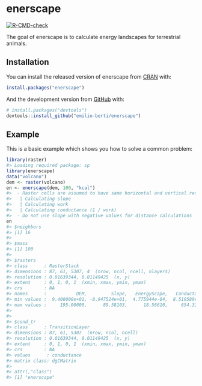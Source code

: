 
<!-- README.md is generated from README.Rmd. Please edit that file -->

# enerscape

<!-- badges: start -->

[![R-CMD-check](https://github.com/emilio-berti/enerscape/workflows/R-CMD-check/badge.svg)](https://github.com/emilio-berti/enerscape/actions)
<!-- badges: end -->

The goal of enerscape is to calculate energy landscapes for terrestrial
animals.

## Installation

You can install the released version of enerscape from
[CRAN](https://CRAN.R-project.org) with:

``` r
install.packages("enerscape")
```

And the development version from [GitHub](https://github.com/) with:

``` r
# install.packages("devtools")
devtools::install_github("emilio-berti/enerscape")
```

## Example

This is a basic example which shows you how to solve a common problem:

``` r
library(raster)
#> Loading required package: sp
library(enerscape)
data("volcano")
dem <- raster(volcano)
en <- enerscape(dem, 100, "kcal")
#>  - Raster cells are assumed to have same horizontal and vertical resolution and with planar coordinate reference system (e.g. UTM)
#>   | Calculating slope
#>   | Calculating work
#>   | Calculating conductance (1 / work)
#>  - Do not use slope with negative values for distance calculations
en
#> $neighbors
#> [1] 16
#> 
#> $mass
#> [1] 100
#> 
#> $rasters
#> class      : RasterStack 
#> dimensions : 87, 61, 5307, 4  (nrow, ncol, ncell, nlayers)
#> resolution : 0.01639344, 0.01149425  (x, y)
#> extent     : 0, 1, 0, 1  (xmin, xmax, ymin, ymax)
#> crs        : NA 
#> names      :           DEM,         Slope,   EnergyScape,   Conductance 
#> min values :  9.400000e+01, -8.947524e+01,  4.775944e-04,  8.519589e-02 
#> max values :     195.00000,      89.58103,      18.56610,     654.32092 
#> 
#> 
#> $cond_tr
#> class      : TransitionLayer 
#> dimensions : 87, 61, 5307  (nrow, ncol, ncell)
#> resolution : 0.01639344, 0.01149425  (x, y)
#> extent     : 0, 1, 0, 1  (xmin, xmax, ymin, ymax)
#> crs        : NA 
#> values      : conductance 
#> matrix class: dgCMatrix 
#> 
#> attr(,"class")
#> [1] "enerscape"
```
